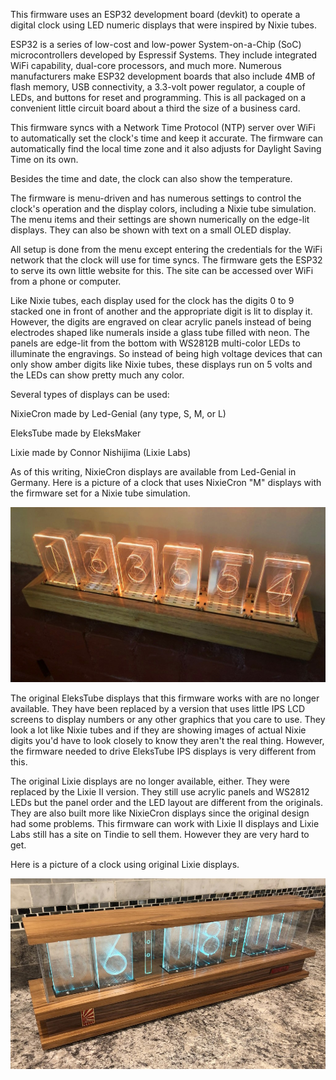 This firmware uses an ESP32 development board (devkit) to operate a digital clock using LED numeric displays that were inspired by Nixie tubes. 

ESP32 is a series of low-cost and low-power System-on-a-Chip (SoC) microcontrollers developed by Espressif Systems. They include integrated WiFi capability, dual-core processors, and much more. 
Numerous manufacturers make ESP32 development boards that also include 4MB of flash memory, USB connectivity, a 3.3-volt power regulator, a couple of LEDs, and buttons for reset and programming. This is all packaged on a convenient little circuit board about a third the size of a business card. 

This firmware syncs with a Network Time Protocol (NTP) server over WiFi to automatically set the clock's time and keep it accurate. The firmware can automatically find the local time zone and it also adjusts for Daylight Saving Time on its own.

Besides the time and date, the clock can also show the temperature. 

The firmware is menu-driven and has numerous settings to control the clock's operation and the display colors, including a Nixie tube simulation. The menu items and their settings are shown numerically on the edge-lit displays. They can also be shown with text on a small OLED display.

All setup is done from the menu except entering the credentials for the WiFi network that the clock will use for time syncs. The firmware gets the ESP32 to serve its own little website for this. The site can be accessed over WiFi from a phone or computer.

Like Nixie tubes, each display used for the clock has the digits 0 to 9 stacked one in front of another and the appropriate digit is lit to display it. However, the digits are engraved on clear acrylic panels instead of being electrodes shaped like numerals inside a glass tube filled with neon. The panels are edge-lit from the bottom with WS2812B multi-color LEDs to illuminate the engravings. So instead of being high voltage devices that can only show amber digits like Nixie tubes, these displays run on 5 volts and the LEDs can show pretty much any color. 

Several types of displays can be used:

NixieCron made by Led-Genial (any type, S, M, or L)

EleksTube made by EleksMaker

Lixie made by Connor Nishijima (Lixie Labs)

As of this writing, NixieCron displays are available from Led-Genial in Germany. Here is a picture of a clock that uses NixieCron "M" displays with the firmware set for a Nixie tube simulation.

![NixieCron Clock_bb-menor](https://github.com/mmarkin/EdgeLit_NTP_Clock/blob/main/images/NixieCron%20M%20Clock.JPG)

The original EleksTube displays that this firmware works with are no longer available. They have been replaced by a version that uses little IPS LCD screens to display numbers or any other graphics that you care to use. They look a lot like Nixie tubes and if they are showing images of actual Nixie digits you'd have to look closely to know they aren't the real thing. However, the firmware needed to drive EleksTube IPS displays is very different from this. 

The original Lixie displays are no longer available, either. They were replaced by the Lixie II version. They still use acrylic panels and WS2812 LEDs but the panel order and the LED layout are different from the originals. They are also built more like NixieCron displays since the original design had some problems. This firmware can work with Lixie II displays and Lixie Labs still has a site on Tindie to sell them. However they are very hard to get. 

Here is a picture of a clock using original Lixie displays. 

![Lixie Clock_bb-menor](https://github.com/mmarkin/EdgeLit_NTP_Clock/blob/main/images/Lixie%20Clock.jpg)
